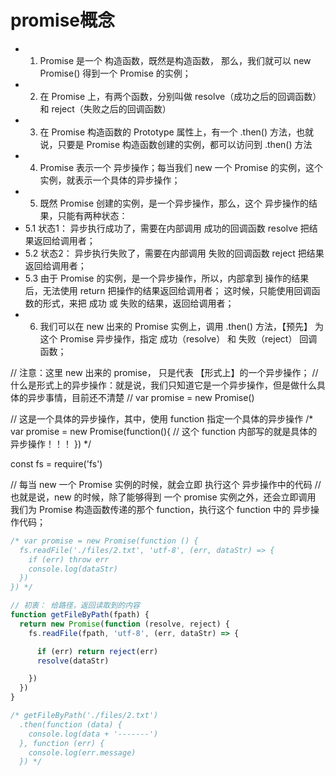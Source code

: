 # promise概念

*  1. Promise 是一个 构造函数，既然是构造函数， 那么，我们就可以  new Promise() 得到一个 Promise 的实例；
*  2. 在 Promise 上，有两个函数，分别叫做 resolve（成功之后的回调函数） 和 reject（失败之后的回调函数）
*  3. 在 Promise 构造函数的 Prototype 属性上，有一个 .then() 方法，也就说，只要是 Promise 构造函数创建的实例，都可以访问到 .then() 方法
*  4. Promise 表示一个 异步操作；每当我们 new 一个 Promise 的实例，这个实例，就表示一个具体的异步操作；
*  5. 既然 Promise 创建的实例，是一个异步操作，那么，这个 异步操作的结果，只能有两种状态：
*   5.1 状态1： 异步执行成功了，需要在内部调用 成功的回调函数 resolve 把结果返回给调用者；
*   5.2 状态2： 异步执行失败了，需要在内部调用 失败的回调函数 reject 把结果返回给调用者；
*   5.3 由于 Promise 的实例，是一个异步操作，所以，内部拿到 操作的结果后，无法使用 return 把操作的结果返回给调用者； 这时候，只能使用回调函数的形式，来把 成功 或 失败的结果，返回给调用者；
*  6. 我们可以在 new 出来的 Promise 实例上，调用 .then() 方法，【预先】 为 这个 Promise 异步操作，指定 成功（resolve） 和 失败（reject） 回调函数；


// 注意：这里 new 出来的 promise， 只是代表 【形式上】的一个异步操作；
// 什么是形式上的异步操作：就是说，我们只知道它是一个异步操作，但是做什么具体的异步事情，目前还不清楚
// var promise = new Promise()


// 这是一个具体的异步操作，其中，使用 function 指定一个具体的异步操作
/* var promise = new Promise(function(){
  // 这个 function 内部写的就是具体的异步操作！！！
}) */

const fs = require('fs')

// 每当 new 一个 Promise 实例的时候，就会立即 执行这个 异步操作中的代码
// 也就是说，new 的时候，除了能够得到 一个 promise 实例之外，还会立即调用 我们为 Promise 构造函数传递的那个 function，执行这个 function 中的 异步操作代码；
```js
/* var promise = new Promise(function () {
  fs.readFile('./files/2.txt', 'utf-8', (err, dataStr) => {
    if (err) throw err
    console.log(dataStr)
  })
}) */
```
```js
// 初衷： 给路径，返回读取到的内容
function getFileByPath(fpath) {
  return new Promise(function (resolve, reject) {
    fs.readFile(fpath, 'utf-8', (err, dataStr) => {

      if (err) return reject(err)
      resolve(dataStr)

    })
  })
}

/* getFileByPath('./files/2.txt')
  .then(function (data) {
    console.log(data + '-------')
  }, function (err) {
    console.log(err.message)
  }) */
  ```